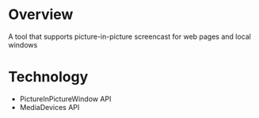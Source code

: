 # Overview
A tool that supports picture-in-picture screencast for web pages and local windows
# Technology
- PictureInPictureWindow API
- MediaDevices API